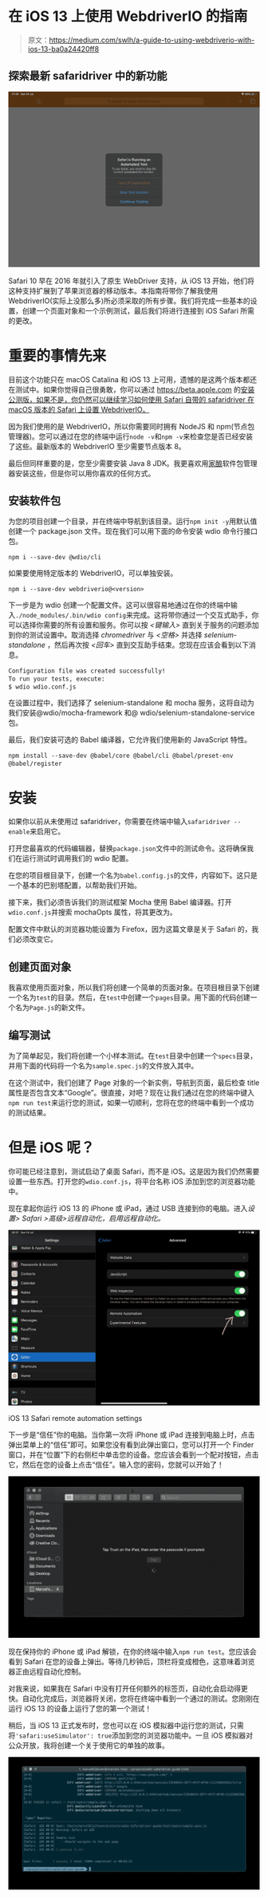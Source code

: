 # 在 iOS 13 上使用 WebdriverIO 的指南

> 原文：<https://medium.com/swlh/a-guide-to-using-webdriverio-with-ios-13-ba0a24420ff8>

## 探索最新 safaridriver 中的新功能

![](img/c4b188bfb654e8e58b891f576a431ceb.png)

Safari 10 早在 2016 年就引入了原生 WebDriver 支持，从 iOS 13 开始，他们将这种支持扩展到了苹果浏览器的移动版本。本指南将带你了解我使用 WebdriverIO(实际上没那么多)所必须采取的所有步骤。我们将完成一些基本的设置，创建一个页面对象和一个示例测试，最后我们将进行连接到 iOS Safari 所需的更改。

# 重要的事情先来

目前这个功能只在 macOS Catalina 和 iOS 13 上可用，遗憾的是这两个版本都还在测试中。如果你觉得自己很勇敢，你可以通过 https://beta.apple.com 的[安装公测版，如果不是，你仍然可以继续学习如何使用 Safari 自带的 safaridriver 在 macOS 版本的 Safari 上设置 WebdriverIO。](https://beta.apple.com/)

因为我们使用的是 WebdriverIO，所以你需要同时拥有 NodeJS 和 npm(节点包管理器)。您可以通过在您的终端中运行`node -v`和`npm -v`来检查您是否已经安装了这些。最新版本的 WebdriverIO 至少需要节点版本 8。

最后但同样重要的是，您至少需要安装 Java 8 JDK。我更喜欢用[家酿](https://brew.sh/)软件包管理器安装这些，但是你可以用你喜欢的任何方式。

## 安装软件包

为您的项目创建一个目录，并在终端中导航到该目录。运行`npm init -y`用默认值创建一个 package.json 文件。现在我们可以用下面的命令安装 wdio 命令行接口包。

```
npm i --save-dev @wdio/cli
```

如果要使用特定版本的 WebdriverIO，可以单独安装。

```
npm i --save-dev webdriverio@<version>
```

下一步是为 wdio 创建一个配置文件。这可以很容易地通过在你的终端中输入`./node_modules/.bin/wdio config`来完成。这将带你通过一个交互式助手，你可以选择你需要的所有设置和服务。你可以按 *<键输入>* 直到关于服务的问题添加到你的测试设置中。取消选择 *chromedriver* 与 *<空格>* 并选择 *selenium-standalone* ，然后再次按 *<回车>* 直到交互助手结束。您现在应该会看到以下消息。

```
Configuration file was created successfully!
To run your tests, execute:
$ wdio wdio.conf.js
```

在设置过程中，我们选择了 selenium-standalone 和 mocha 服务，这将自动为我们安装@wdio/mocha-framework 和@ wdio/selenium-standalone-service 包。

最后，我们安装可选的 Babel 编译器，它允许我们使用新的 JavaScript 特性。

```
npm install --save-dev @babel/core @babel/cli @babel/preset-env @babel/register
```

# 安装

如果你以前从未使用过 safaridriver，你需要在终端中输入`safaridriver --enable`来启用它。

打开您最喜欢的代码编辑器，替换`package.json`文件中的测试命令。这将确保我们在运行测试时调用我们的 wdio 配置。

在您的项目根目录下，创建一个名为`babel.config.js`的文件，内容如下。这只是一个基本的巴别塔配置，以帮助我们开始。

接下来，我们必须告诉我们的测试框架 Mocha 使用 Babel 编译器。打开`wdio.conf.js`并搜索 mochaOpts 属性，将其更改为。

配置文件中默认的浏览器功能设置为 Firefox，因为这篇文章是关于 Safari 的，我们必须改变它。

## **创建页面对象**

我喜欢使用页面对象，所以我们将创建一个简单的页面对象。在项目根目录下创建一个名为`test`的目录。然后，在`test`中创建一个`pages`目录。用下面的代码创建一个名为`Page.js`的新文件。

## 编写测试

为了简单起见，我们将创建一个小样本测试。在`test`目录中创建一个`specs`目录，并用下面的代码将一个名为`sample.spec.js`的文件放入其中。

在这个测试中，我们创建了 Page 对象的一个新实例，导航到页面，最后检查 title 属性是否包含文本“Google”。很直接，对吧？现在让我们通过在您的终端中键入`npm run test`来运行您的测试，如果一切顺利，您将在您的终端中看到一个成功的测试结果。

# 但是 iOS 呢？

你可能已经注意到，测试启动了桌面 Safari，而不是 iOS。这是因为我们仍然需要设置一些东西。打开您的`wdio.conf.js`，将平台名称 iOS 添加到您的浏览器功能中。

现在拿起你运行 iOS 13 的 iPhone 或 iPad，通过 USB 连接到你的电脑。进入*设置> Safari >高级>远程自动化，启用远程自动化。*

![](img/149ed697a97614629f52fcfad8fc7505.png)

iOS 13 Safari remote automation settings

下一步是“信任”你的电脑。当你第一次将 iPhone 或 iPad 连接到电脑上时，点击弹出菜单上的“信任”即可。如果您没有看到此弹出窗口，您可以打开一个 Finder 窗口，并在“位置”下的右侧栏中单击您的设备。您应该会看到一个配对按钮，点击它，然后在您的设备上点击“信任”。输入您的密码，您就可以开始了！

![](img/6cb636cc92adfcc6751fd855aa1a8d1e.png)

现在保持你的 iPhone 或 iPad 解锁，在你的终端中输入`npm run test`。您应该会看到 Safari 在您的设备上弹出。等待几秒钟后，顶栏将变成橙色，这意味着浏览器正由远程自动化控制。

对我来说，如果我在 Safari 中没有打开任何额外的标签页，自动化会启动得更快。自动化完成后，浏览器将关闭，您将在终端中看到一个通过的测试。您刚刚在运行 iOS 13 的设备上运行了您的第一个测试！

稍后，当 iOS 13 正式发布时，您也可以在 iOS 模拟器中运行您的测试，只需将`'safari:useSimulator': true`添加到您的浏览器功能中。一旦 iOS 模拟器对公众开放，我将创建一个关于使用它的单独的故事。

![](img/b1002b9cff2e1fd12708e531fec642bb.png)